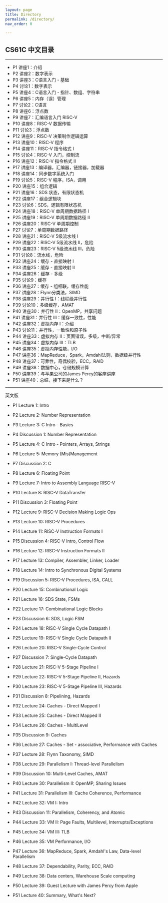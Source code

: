 ```yaml
---
layout: page
title: Directory
permalink: /directory/
nav_order: 0

---
```






## CS61C 中文目录

---

- P1 讲座1：介绍
- P2 讲座2：数字表示
- P3 讲座3：C语言入门 - 基础
- P4 讨论1：数字表示
- P5 讲座4：C语言入门 - 指针、数组、字符串
- P6 讲座5：内存（误）管理
- P7 讨论2：C语言
- P8 讲座6：浮点数
- P9 讲座7：汇编语言入门 RISC-V
- P10 讲座8：RISC-V 数据传输
- P11 讨论3：浮点数
- P12 讲座9：RISC-V 决策制作逻辑运算
- P13 讲座10：RISC-V 程序
- P14 讲座11：RISC-V 指令格式 I
- P15 讨论4：RISC-V 入门，控制流
- P16 讲座12：RISC-V 指令格式 II
- P17 讲座13：编译器，汇编器，链接器，加载器
- P18 讲座14：同步数字系统入门
- P19 讨论5：RISC-V 程序，ISA，调用
- P20 讲座15：组合逻辑
- P21 讲座16：SDS 状态，有限状态机
- P22 讲座17：组合逻辑块
- P23 讨论6：SDS，逻辑有限状态机
- P24 讲座18：RISC-V 单周期数据路径 I
- P25 讲座19：RISC-V 单周期数据路径 II
- P26 讲座20：RISC-V 单周期控制
- P27 讨论7：单周期数据路径
- P28 讲座21：RISC-V 5级流水线 I
- P29 讲座22：RISC-V 5级流水线 II，危险
- P30 讲座23：RISC-V 5级流水线 III，危险
- P31 讨论8：流水线，危险
- P32 讲座24：缓存 - 直接映射 I
- P33 讲座25：缓存 - 直接映射 II
- P34 讲座26：缓存 - 多级
- P35 讨论9：缓存
- P36 讲座27：缓存 - 组相联，缓存性能
- P37 讲座28：Flynn分类法，SIMD
- P38 讲座29：并行性 I：线程级并行性
- P39 讨论10：多级缓存，AMAT
- P40 讲座30：并行性 II：OpenMP，共享问题
- P41 讲座31：并行性 III：缓存一致性，性能
- P42 讲座32：虚拟内存 I：介绍
- P43 讨论11：并行性，一致性和原子性
- P44 讲座33：虚拟内存 II：页面错误，多级，中断/异常
- P45 讲座34：虚拟内存 III：TLB
- P46 讲座35：虚拟内存性能，I/O
- P47 讲座36：MapReduce，Spark，Amdahl法则，数据级并行性
- P48 讲座37：可靠性，奇偶校验，ECC，RAID
- P49 讲座38：数据中心，仓储规模计算
- P50 讲座39：与苹果公司的James Percy的客座讲座
- P51 讲座40：总结，接下来是什么？



---



英文版

- P1 Lecture 1: Intro

- P2 Lecture 2: Number Representation
- P3 Lecture 3: C Intro - Basics
- P4 Discussion 1: Number Representation
- P5 Lecture 4: C Intro - Pointers, Arrays, Strings
- P6 Lecture 5: Memory (Mis)Management
- P7 Discussion 2: C
- P8 Lecture 6: Floating Point
- P9 Lecture 7: Intro to Assembly Language RISC-V
- P10 Lecture 8: RISC-V DataTransfer
- P11 Discussion 3: Floating Point
- P12 Lecture 9: RISC-V Decision Making Logic Ops
- P13 Lecture 10: RISC-V Procedures
- P14 Lecture 11: RISC-V Instruction Formats I
- P15 Discussion 4: RISC-V Intro, Control Flow
- P16 Lecture 12: RISC-V Instruction Formats II
- P17 Lecture 13: Compiler, Assembler, Linker, Loader
- P18 Lecture 14: Intro to Synchronous Digital Systems
- P19 Discussion 5: RISC-V Procedures, ISA, CALL
- P20 Lecture 15: Combinational Logic
- P21 Lecture 16: SDS State, FSMs
- P22 Lecture 17: Combinational Logic Blocks
- P23 Discussion 6: SDS, Logic FSM
- P24 Lecture 18: RISC-V Single Cycle Datapath I
- P25 Lecture 19: RISC-V Single Cycle Datapath II
- P26 Lecture 20: RISC-V Single-Cycle Control
- P27 Discussion 7: Single-Cycle Datapath
- P28 Lecture 21: RISC-V 5-Stage Pipeline I
- P29 Lecture 22: RISC-V 5-Stage Pipeline II, Hazards
- P30 Lecture 23: RISC-V 5-Stage Pipeline III, Hazards
- P31 Discussion 8: Pipelining, Hazards
- P32 Lecture 24: Caches - Direct Mapped I
- P33 Lecture 25: Caches - Direct Mapped II
- P34 Lecture 26: Caches - MultiLevel
- P35 Discussion 9: Caches
- P36 Lecture 27: Caches - Set - associative, Performance with Caches
- P37 Lecture 28: Flynn Taxonomy, SIMD
- P38 Lecture 29: Parallelism I: Thread-level Parallelism
- P39 Discussion 10: Multi-Level Caches, AMAT
- P40 Lecture 30: Parallelism II: OpenMP, Sharing Issues
- P41 Lecture 31: Parallelism III: Cache Coherence, Performance
- P42 Lecture 32: VM I: Intro
- P43 Discussion 11: Parallelism, Coherency, and Atomic
- P44 Lecture 33: VM II: Page Faults, Multilevel, Interrupts/Exceptions
- P45 Lecture 34: VM III: TLB
- P46 Lecture 35: VM Performance, I/O
- P47 Lecture 36: MapReduce, Spark, Amdahl's Law, Data-level Parallelism
- P48 Lecture 37: Dependability, Parity, ECC, RAID
- P49 Lecture 38: Data centers, Warehouse Scale computing
- P50 Lecture 39: Guest Lecture with James Percy from Apple
- P51 Lecture 40: Summary, What's Next?